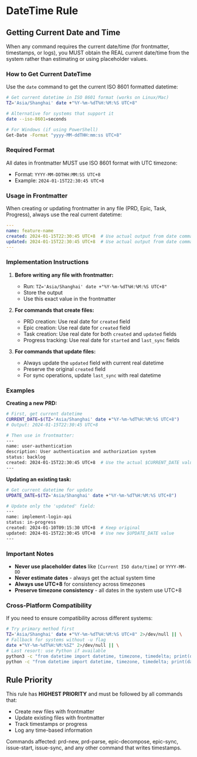 # DateTime Rule

## Getting Current Date and Time

When any command requires the current date/time (for frontmatter, timestamps, or logs), you MUST obtain the REAL current date/time from the system rather than estimating or using placeholder values.

### How to Get Current DateTime

Use the `date` command to get the current ISO 8601 formatted datetime:

```bash
# Get current datetime in ISO 8601 format (works on Linux/Mac)
TZ='Asia/Shanghai' date +"%Y-%m-%dT%H:%M:%S UTC+8"

# Alternative for systems that support it
date --iso-8601=seconds

# For Windows (if using PowerShell)
Get-Date -Format "yyyy-MM-ddTHH:mm:ss UTC+8"
```

### Required Format

All dates in frontmatter MUST use ISO 8601 format with UTC timezone:
- Format: `YYYY-MM-DDTHH:MM:SS UTC+8`
- Example: `2024-01-15T22:30:45 UTC+8`

### Usage in Frontmatter

When creating or updating frontmatter in any file (PRD, Epic, Task, Progress), always use the real current datetime:

```yaml
---
name: feature-name
created: 2024-01-15T22:30:45 UTC+8  # Use actual output from date command
updated: 2024-01-15T22:30:45 UTC+8  # Use actual output from date command
---
```

### Implementation Instructions

1. **Before writing any file with frontmatter:**
   - Run: `TZ='Asia/Shanghai' date +"%Y-%m-%dT%H:%M:%S UTC+8"`
   - Store the output
   - Use this exact value in the frontmatter

2. **For commands that create files:**
   - PRD creation: Use real date for `created` field
   - Epic creation: Use real date for `created` field
   - Task creation: Use real date for both `created` and `updated` fields
   - Progress tracking: Use real date for `started` and `last_sync` fields

3. **For commands that update files:**
   - Always update the `updated` field with current real datetime
   - Preserve the original `created` field
   - For sync operations, update `last_sync` with real datetime

### Examples

**Creating a new PRD:**
```bash
# First, get current datetime
CURRENT_DATE=$(TZ='Asia/Shanghai' date +"%Y-%m-%dT%H:%M:%S UTC+8")
# Output: 2024-01-15T22:30:45 UTC+8

# Then use in frontmatter:
---
name: user-authentication
description: User authentication and authorization system
status: backlog
created: 2024-01-15T22:30:45 UTC+8  # Use the actual $CURRENT_DATE value
---
```

**Updating an existing task:**
```bash
# Get current datetime for update
UPDATE_DATE=$(TZ='Asia/Shanghai' date +"%Y-%m-%dT%H:%M:%S UTC+8")

# Update only the 'updated' field:
---
name: implement-login-api
status: in-progress
created: 2024-01-10T09:15:30 UTC+8  # Keep original
updated: 2024-01-15T22:30:45 UTC+8  # Use new $UPDATE_DATE value
---
```

### Important Notes

- **Never use placeholder dates** like `[Current ISO date/time]` or `YYYY-MM-DD`
- **Never estimate dates** - always get the actual system time
- **Always use UTC+8** for consistency across timezones
- **Preserve timezone consistency** - all dates in the system use UTC+8

### Cross-Platform Compatibility

If you need to ensure compatibility across different systems:

```bash
# Try primary method first
TZ='Asia/Shanghai' date +"%Y-%m-%dT%H:%M:%S UTC+8" 2>/dev/null || \
# Fallback for systems without -u flag
date +"%Y-%m-%dT%H:%M:%SZ" 2>/dev/null || \
# Last resort: use Python if available
python3 -c "from datetime import datetime, timezone, timedelta; print(datetime.now(timezone(timedelta(hours=8))).strftime('%Y-%m-%dT%H:%M:%S UTC+8'))" 2>/dev/null || \
python -c "from datetime import datetime, timezone, timedelta; print(datetime.now(timezone(timedelta(hours=8))).strftime('%Y-%m-%dT%H:%M:%S UTC+8'))" 2>/dev/null
```

## Rule Priority

This rule has **HIGHEST PRIORITY** and must be followed by all commands that:
- Create new files with frontmatter
- Update existing files with frontmatter
- Track timestamps or progress
- Log any time-based information

Commands affected: prd-new, prd-parse, epic-decompose, epic-sync, issue-start, issue-sync, and any other command that writes timestamps.